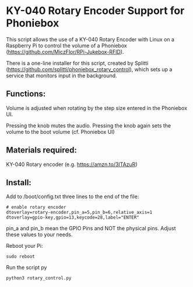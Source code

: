 # KY-040 Rotary Encoder Support for Phoniebox

This script allows the use of a KY-040 Rotary Encoder with Linux on a Raspberry Pi to control the volume of a Phoniebox (https://github.com/MiczFlor/RPi-Jukebox-RFID).

There is a one-line installer for this script, created by Splitti (https://github.com/splitti/phoniebox_rotary_control), which sets up a service that monitors input in the background.

## Functions:

Volume is adjusted when rotating by the step size entered in the Phoniebox UI.

Pressing the knob mutes the audio.
Pressing the knob again sets the volume to the boot volume (cf. Phoniebox UI)

## Materials required:

KY-040 Rotary encoder (e.g. https://amzn.to/3ITAzuR)


## Install:

Add to /boot/config.txt three lines to the end of the file:
```
# enable rotary encoder
dtoverlay=rotary-encoder,pin_a=5,pin_b=6,relative_axis=1
dtoverlay=gpio-key,gpio=13,keycode=28,label="ENTER"
```

pin_a and pin_b mean the GPIO Pins and NOT the physical pins. Adjust these values to your needs.

Reboot your Pi:
```
sudo reboot
```

Run the script py
```
python3 rotary_control.py
```
